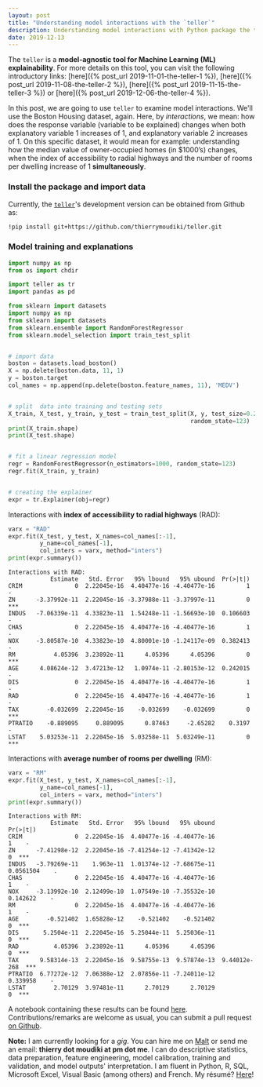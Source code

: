 ```yaml
---
layout: post
title: "Understanding model interactions with the `teller`"
description: Understanding model interactions with Python package the teller 
date: 2019-12-13
---
```



The `teller` is a __model-agnostic tool for Machine Learning (ML) explainability__. For more details on this tool, you can visit the following introductory links: [here]({% post_url 2019-11-01-the-teller-1 %}), [here]({% post_url 2019-11-08-the-teller-2 %}), [here]({% post_url 2019-11-15-the-teller-3 %}) or [here]({% post_url 2019-12-06-the-teller-4 %}).

In this post, we are going to use `teller` to examine model interactions. We'll use the Boston Housing dataset, again. Here, by _interactions_, we mean: how does the response variable (variable to be explained) changes when both explanatory variable 1 increases of 1, and  explanatory variable 2 increases of 1. On this specific dataset, it would mean for example: understanding how the median value of owner-occupied homes (in $1000’s) changes, when the index of accessibility to radial highways and the number of rooms per dwelling increase of 1 __simultaneously__. 


### Install the package and import data 

Currently, the [`teller`](https://github.com/thierrymoudiki/teller)'s development version can be obtained from Github as: 

```bash
!pip install git+https://github.com/thierrymoudiki/teller.git
```

### Model training and explanations

```python
import numpy as np
from os import chdir

import teller as tr
import pandas as pd

from sklearn import datasets
import numpy as np      
from sklearn import datasets
from sklearn.ensemble import RandomForestRegressor
from sklearn.model_selection import train_test_split


# import data
boston = datasets.load_boston()
X = np.delete(boston.data, 11, 1)
y = boston.target
col_names = np.append(np.delete(boston.feature_names, 11), 'MEDV')


# split  data into training and testing sets 
X_train, X_test, y_train, y_test = train_test_split(X, y, test_size=0.2, 
                                                    random_state=123)
print(X_train.shape)
print(X_test.shape)


# fit a linear regression model 
regr = RandomForestRegressor(n_estimators=1000, random_state=123)
regr.fit(X_train, y_train)


# creating the explainer
expr = tr.Explainer(obj=regr)
```

Interactions with __index of accessibility to radial highways__ (RAD): 

```python
varx = "RAD"
expr.fit(X_test, y_test, X_names=col_names[:-1], 
         y_name=col_names[-1], 
         col_inters = varx, method="inters")
print(expr.summary())
```
```
Interactions with RAD: 
            Estimate   Std. Error   95% lbound   95% ubound  Pr(>|t|)     
CRIM               0  2.22045e-16  4.40477e-16 -4.40477e-16         1    -
ZN      -3.37992e-11  2.22045e-16 -3.37988e-11 -3.37997e-11         0  ***
INDUS   -7.06339e-11  4.33823e-11  1.54248e-11 -1.56693e-10  0.106603    -
CHAS               0  2.22045e-16  4.40477e-16 -4.40477e-16         1    -
NOX     -3.80587e-10  4.33823e-10  4.80001e-10 -1.24117e-09  0.382413    -
RM           4.05396  3.23892e-11      4.05396      4.05396         0  ***
AGE      4.08624e-12  3.47213e-12   1.0974e-11 -2.80153e-12  0.242015    -
DIS                0  2.22045e-16  4.40477e-16 -4.40477e-16         1    -
RAD                0  2.22045e-16  4.40477e-16 -4.40477e-16         1    -
TAX        -0.032699  2.22045e-16    -0.032699    -0.032699         0  ***
PTRATIO    -0.889095     0.889095      0.87463     -2.65282    0.3197    -
LSTAT    5.03253e-11  2.22045e-16  5.03258e-11  5.03249e-11         0  ***
```

Interactions with __average number of rooms per dwelling__ (RM): 

```python
varx = "RM"
expr.fit(X_test, y_test, X_names=col_names[:-1], 
         y_name=col_names[-1], 
         col_inters = varx, method="inters")
print(expr.summary())
```

```
Interactions with RM: 
            Estimate   Std. Error   95% lbound   95% ubound      Pr(>|t|)     
CRIM               0  2.22045e-16  4.40477e-16 -4.40477e-16             1    -
ZN      -7.41298e-12  2.22045e-16 -7.41254e-12 -7.41342e-12             0  ***
INDUS   -3.79269e-11    1.963e-11  1.01374e-12 -7.68675e-11     0.0561504    .
CHAS               0  2.22045e-16  4.40477e-16 -4.40477e-16             1    -
NOX     -3.13992e-10  2.12499e-10  1.07549e-10 -7.35532e-10      0.142622    -
RM                 0  2.22045e-16  4.40477e-16 -4.40477e-16             1    -
AGE        -0.521402  1.65828e-12    -0.521402    -0.521402             0  ***
DIS       5.2504e-11  2.22045e-16  5.25044e-11  5.25036e-11             0  ***
RAD          4.05396  3.23892e-11      4.05396      4.05396             0  ***
TAX      9.58314e-13  2.22045e-16  9.58755e-13  9.57874e-13  9.44012e-268  ***
PTRATIO  6.77272e-12  7.06388e-12  2.07856e-11 -7.24011e-12      0.339958    -
LSTAT        2.70129  3.97481e-11      2.70129      2.70129             0  ***
```

A notebook containing these results can be found [here](https://github.com/thierrymoudiki/teller/blob/master/teller/demo/thierrymoudiki_041219_boston_housing_interactions.ipynb). Contributions/remarks are welcome as usual, you can submit a pull request [on Github](https://github.com/thierrymoudiki/teller).

__Note:__ I am currently looking for a _gig_. You can hire me on [Malt](https://www.malt.fr/profile/thierrymoudiki) or send me an email: __thierry dot moudiki at pm dot me__. I can do descriptive statistics, data preparation, feature engineering, model calibration, training and validation, and model outputs' interpretation. I am fluent in Python, R, SQL, Microsoft Excel, Visual Basic (among others) and French. My résumé? [Here]({{base}}/cv/thierry-moudiki.pdf)!



